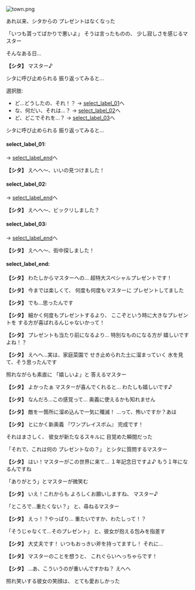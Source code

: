 
![town.png](../images/backgrounds/town.png)

あれ以来、シタからの
プレゼントはなくなった

「いつも貰ってばかりで悪いよ」
そうは言ったものの、
少し寂しさを感じるマスター

そんなある日…

**【シタ】**
マスター♪

シタに呼び止められる
振り返ってみると…

選択肢:
- ど…どうしたの、それ！？ → [select_label_01](#select_label_01)へ
- な、何だい、それは…？ → [select_label_02](#select_label_02)へ
- ど、どこでそれを…？ → [select_label_03](#select_label_03)へ

シタに呼び止められる
振り返ってみると…

#### select_label_01:
 → [select_label_end](#select_label_end)へ

**【シタ】**
えへへ〜、いいの見つけました！

#### select_label_02:
 → [select_label_end](#select_label_end)へ

**【シタ】**
えへへ〜、ビックリしました？

#### select_label_03:
 → [select_label_end](#select_label_end)へ

**【シタ】**
えへへ〜、街中探しました！

#### select_label_end:

**【シタ】**
わたしからマスターへの…
超特大スペシャルプレゼントです！

**【シタ】**
今までは楽しくて、
何度も何度もマスターに
プレゼントしてました

**【シタ】**
でも…思ったんです

**【シタ】**
細かく何度もプレゼントするより、
ここぞという時に大きなプレゼントを
する方が喜ばれるんじゃないかって！

**【シタ】**
プレゼントも当たり前になるより…
特別なものになる方が
嬉しいですよね！？

**【シタ】**
えへへ…実は、家庭菜園で
せき止められた土に溜まっていく
水を見て、そう思ったんです

照れながらも素直に
「嬉しいよ」と
答えるマスター

**【シタ】**
よかったぁ
マスターが喜んでくれると…
わたしも嬉しいです♪

**【シタ】**
なんだろ…この感覚って…
奥義に使えるかも知れません

**【シタ】**
敵を一箇所に溜め込んで一気に殲滅！
…って、怖いですか？あは

**【シタ】**
とにかく新奥義
『ワンプレイスボム』
完成です！

それはまさしく、
彼女が新たなるスキルに
目覚めた瞬間だった

「それで、これは何の
プレゼントなの？」
とシタに質問するマスター

**【シタ】**
はい！マスターがこの世界に来て…
１年記念日ですよ♪
もう１年になるんですね

「ありがとう」とマスターが微笑む

**【シタ】**
いえ！これからも
よろしくお願いしますね、
マスター♪

「ところで…重たくない？」
と、尋ねるマスター

**【シタ】**
えっ！？やっぱり…
重たいですか、わたしって！？

「そうじゃなくて…そのプレゼント」
と、彼女が抱える包みを指差す

**【シタ】**
大丈夫です！
いつもおっきい斧を持ってますし！
それに…

**【シタ】**
マスターのことを想うと、
これぐらいへっちゃらです！

**【シタ】**
…あ、こういうのが重いんですかね？
えへへ

照れ笑いする彼女の笑顔は、
とても愛おしかった